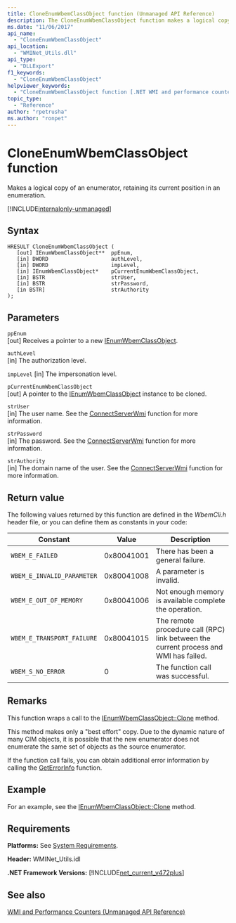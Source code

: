 ```yaml
---
title: CloneEnumWbemClassObject function (Unmanaged API Reference)
description: The CloneEnumWbemClassObject function makes a logical copy of an enumerator.
ms.date: "11/06/2017"
api_name: 
  - "CloneEnumWbemClassObject"
api_location: 
  - "WMINet_Utils.dll"
api_type: 
  - "DLLExport"
f1_keywords: 
  - "CloneEnumWbemClassObject"
helpviewer_keywords: 
  - "CloneEnumWbemClassObject function [.NET WMI and performance counters]"
topic_type: 
  - "Reference"
author: "rpetrusha"
ms.author: "ronpet"
---
```

# CloneEnumWbemClassObject function
Makes a logical copy of an enumerator, retaining its current position in an enumeration.  

[!INCLUDE[internalonly-unmanaged](../../../../includes/internalonly-unmanaged.md)]

## Syntax  

```  
HRESULT CloneEnumWbemClassObject (
   [out] IEnumWbemClassObject**  ppEnum, 
   [in] DWORD                    authLevel,
   [in] DWORD                    impLevel,
   [in] IEnumWbemClassObject*    pCurrentEnumWbemClassObject, 
   [in] BSTR                     strUser,
   [in] BSTR                     strPassword,
   [in BSTR]                     strAuthority 
); 
```  

## Parameters

`ppEnum`  
[out] Receives a pointer to a new [IEnumWbemClassObject](https://msdn.microsoft.com/library/aa390857(v=vs.85).aspx).

`authLevel`  
[in] The authorization level.

`impLevel`
[in] The impersonation level.

`pCurrentEnumWbemClassObject`  
[out] A pointer to the [IEnumWbemClassObject](https://msdn.microsoft.com/library/aa390857(v=vs.85).aspx) instance to be cloned.

`strUser`   
[in] The user name. See the [ConnectServerWmi](connectserverwmi.md) function for more information.

`strPassword`   
[in] The password. See the [ConnectServerWmi](connectserverwmi.md) function for more information.

`strAuthority`   
[in] The domain name of the user. See the [ConnectServerWmi](connectserverwmi.md) function for more information.

## Return value

The following values returned by this function are defined in the *WbemCli.h* header file, or you can define them as constants in your code:


|Constant  |Value  |Description  |
|---------|---------|---------|
| `WBEM_E_FAILED` | 0x80041001 | There has been a general failure. |
| `WBEM_E_INVALID_PARAMETER` | 0x80041008 | A parameter is invalid. |
| `WBEM_E_OUT_OF_MEMORY` | 0x80041006 | Not enough memory is available complete the operation. |
| `WBEM_E_TRANSPORT_FAILURE` | 0x80041015 | The remote procedure call (RPC) link between the current process and WMI has failed. |
| `WBEM_S_NO_ERROR` | 0 | The function call was successful.  |

## Remarks

This function wraps a call to the [IEnumWbemClassObject::Clone](https://msdn.microsoft.com/library/aa390859(v=vs.85).aspx) method.

This method makes only a "best effort" copy. Due to the dynamic nature of many CIM objects, it is possible that the new enumerator does not enumerate the same set of objects as the source enumerator.  

If the function call fails, you can obtain additional error information by calling the [GetErrorInfo](geterrorinfo.md) function.

## Example

For an example, see the [IEnumWbemClassObject::Clone](https://msdn.microsoft.com/library/aa390859(v=vs.85).aspx) method.

## Requirements  
 **Platforms:** See [System Requirements](../../../../docs/framework/get-started/system-requirements.md).  

 **Header:** WMINet_Utils.idl  

 **.NET Framework Versions:** [!INCLUDE[net_current_v472plus](../../../../includes/net-current-v472plus.md)]  

## See also  
[WMI and Performance Counters (Unmanaged API Reference)](index.md)
